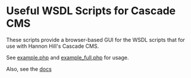 # Useful WSDL Scripts for Cascade CMS

These scripts provide a browser-based GUI for the WSDL scripts that for use with Hannon Hill's Cascade CMS.

See [example.php](example.php) and [example_full.php](example_full.php) for usage.

Also, see the [docs](./docs/)
